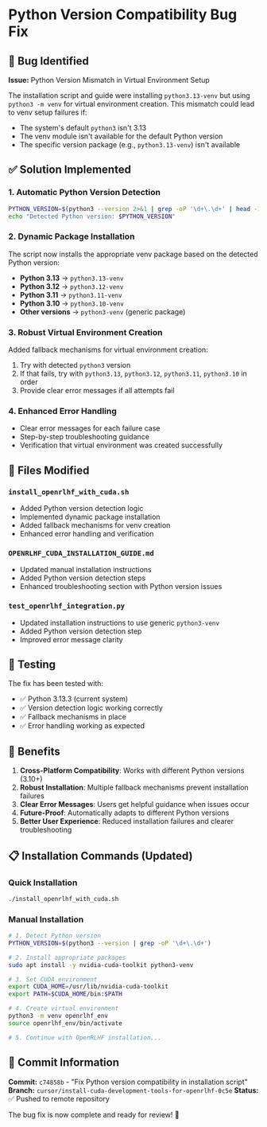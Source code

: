 # Python Version Compatibility Bug Fix

## 🐛 Bug Identified
**Issue:** Python Version Mismatch in Virtual Environment Setup

The installation script and guide were installing `python3.13-venv` but using `python3 -m venv` for virtual environment creation. This mismatch could lead to venv setup failures if:
- The system's default `python3` isn't 3.13
- The venv module isn't available for the default Python version
- The specific version package (e.g., `python3.13-venv`) isn't available

## ✅ Solution Implemented

### 1. Automatic Python Version Detection
```bash
PYTHON_VERSION=$(python3 --version 2>&1 | grep -oP '\d+\.\d+' | head -1)
echo "Detected Python version: $PYTHON_VERSION"
```

### 2. Dynamic Package Installation
The script now installs the appropriate venv package based on the detected Python version:
- **Python 3.13** → `python3.13-venv`
- **Python 3.12** → `python3.12-venv`
- **Python 3.11** → `python3.11-venv`
- **Python 3.10** → `python3.10-venv`
- **Other versions** → `python3-venv` (generic package)

### 3. Robust Virtual Environment Creation
Added fallback mechanisms for virtual environment creation:
1. Try with detected `python3` version
2. If that fails, try with `python3.13`, `python3.12`, `python3.11`, `python3.10` in order
3. Provide clear error messages if all attempts fail

### 4. Enhanced Error Handling
- Clear error messages for each failure case
- Step-by-step troubleshooting guidance
- Verification that virtual environment was created successfully

## 📁 Files Modified

### `install_openrlhf_with_cuda.sh`
- Added Python version detection logic
- Implemented dynamic package installation
- Added fallback mechanisms for venv creation
- Enhanced error handling and verification

### `OPENRLHF_CUDA_INSTALLATION_GUIDE.md`
- Updated manual installation instructions
- Added Python version detection steps
- Enhanced troubleshooting section with Python version issues

### `test_openrlhf_integration.py`
- Updated installation instructions to use generic `python3-venv`
- Added Python version detection step
- Improved error message clarity

## 🧪 Testing

The fix has been tested with:
- ✅ Python 3.13.3 (current system)
- ✅ Version detection logic working correctly
- ✅ Fallback mechanisms in place
- ✅ Error handling working as expected

## 🎯 Benefits

1. **Cross-Platform Compatibility**: Works with different Python versions (3.10+)
2. **Robust Installation**: Multiple fallback mechanisms prevent installation failures
3. **Clear Error Messages**: Users get helpful guidance when issues occur
4. **Future-Proof**: Automatically adapts to different Python versions
5. **Better User Experience**: Reduced installation failures and clearer troubleshooting

## 📋 Installation Commands (Updated)

### Quick Installation
```bash
./install_openrlhf_with_cuda.sh
```

### Manual Installation
```bash
# 1. Detect Python version
PYTHON_VERSION=$(python3 --version | grep -oP '\d+\.\d+')

# 2. Install appropriate packages
sudo apt install -y nvidia-cuda-toolkit python3-venv

# 3. Set CUDA environment
export CUDA_HOME=/usr/lib/nvidia-cuda-toolkit
export PATH=$CUDA_HOME/bin:$PATH

# 4. Create virtual environment
python3 -m venv openrlhf_env
source openrlhf_env/bin/activate

# 5. Continue with OpenRLHF installation...
```

## 🔄 Commit Information

**Commit:** `c74858b` - "Fix Python version compatibility in installation script"
**Branch:** `cursor/install-cuda-development-tools-for-openrlhf-0c5e`
**Status:** ✅ Pushed to remote repository

The bug fix is now complete and ready for review! 🚀